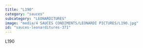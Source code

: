 ```yaml
---
title: "L190"
category: "sauces"
subcategory: "LEONARDITURES"
image: "media/4 SAUCES CONDIMENTS/LEONARDI PICTURES/L190.jpg"
id: "sauces-leonarditures-371"
---
```


L190
